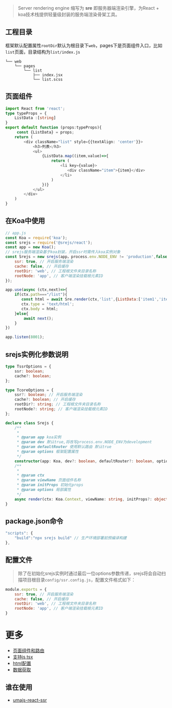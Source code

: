 
> Server rendering engine 缩写为 **sre** 即服务器端渲染引擎，为React + koa技术栈提供轻量级封装的服务端渲染骨架工具。

## 工程目录
框架默认配置属性`rootDir`默认为根目录下`web`，pages下是页面组件入口，比如`list`页面，目录结构为`list/index.js`
```
└── web
    └── pages
        └── list
            ├── index.jsx
            └── list.scss
```

## 页面组件
```ts
import React from 'react';
type typeProps = {
    ListData :[string]
}
export default function (props:typeProps){
     const {ListData} = props;
    return (
        <div className="list" style={{textAlign: 'center'}}>
            <h3>列表</h3>
            <ul>
                {ListData.map((item,value)=>{
                    return (
                        <li key={value}>
                           <div className="item">{item}</div>
                        </li>
                    )
                })}
            </ul>
        </div>
    )
}
```

## 在Koa中使用
```js
// app.js
const Koa = require('koa');
const srejs = require('@srejs/react');
const app = new Koa();
// srejs服务端渲染基于koa封装，开启ssr时需传入koa实例对象
const Srejs = new srejs(app，process.env.NODE_ENV != 'production',false,{
    ssr: true, // 开启服务端渲染
    cache: false, // 开启缓存
    rootDir: 'web', // 工程根文件夹目录名称
    rootNode: 'app', // 客户端渲染挂载根元素ID
}); 

app.use(async (ctx,next)=>{
    if(ctx.path==="/list"){
       const html = await Sre.render(ctx,'list',{ListData:['item1','item2','item3','item4',]},{ssr:true,cache:true}); 
       ctx.type = 'text/html';
       ctx.body = html;
    }else{
        await next();
    }
})

app.listen(8001);
```

## srejs实例化参数说明
```ts
type TssrOptions = {
    ssr: boolean;
    cache?: boolean;
};

type TcoreOptions = {
    ssr?: boolean; // 开启服务端渲染
    cache?: boolean; // 开启缓存
    rootDir?: string; // 工程根文件夹目录名称
    rootNode?: string; // 客户端渲染挂载根元素ID
};

declare class Srejs {
    /**
     *
     * @param app koa实例
     * @param dev 默认true,将改写process.env.NODE_ENV为development
     * @param defaultRouter 使用默认路由 默认true
     * @param options 框架配置属性
     */
    constructor(app: Koa, dev?: boolean, defaultRouter?: boolean, options?: TcoreOptions);
    /**
     *
     * @param ctx
     * @param viewName 页面组件名称
     * @param initProps 初始化props
     * @param options 局部属性
     */
    async render(ctx: Koa.Context, viewName: string, initProps?: object, options?: TssrOptions): string;
} 
```

## package.json命令
```js
"scripts": {
    "build":"npx srejs build" // 生产环境部署前预编译构建
},

```


## 配置文件
> 除了在初始化srejs实例时通过最后一位options参数传递，srejs将会自动扫描项目根目录`config/ssr.config.js`，配置文件格式如下：


```js
module.exports = {
    ssr: true, // 开启服务端渲染
    cache: false, // 开启缓存
    rootDir: 'web', // 工程根文件夹目录名称
    rootNode: 'app', // 客户端渲染挂载根元素ID
}
```

# 更多
- [页面组件和路由](./../../doc/page-router.md)
- [支持js,tsx](./../../doc/typescript.md)
- [html配置](./../../doc/htmlTemplate.md)
- [数据获取](./../../doc/initprops.md)
<!-- - [自定义webpack](./../../doc/webpackconfig.md) -->

## 谁在使用
 - [umajs-react-ssr](https://github.com/Umajs/umajs-react-ssr)